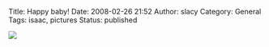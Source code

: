 Title: Happy baby!
Date: 2008-02-26 21:52
Author: slacy
Category: General
Tags: isaac, pictures
Status: published

[![](http://slacy.com/gallery/d/136129-2/img_5370.jpg)](http://slacy.com/gallery/v/2008/baylands)
